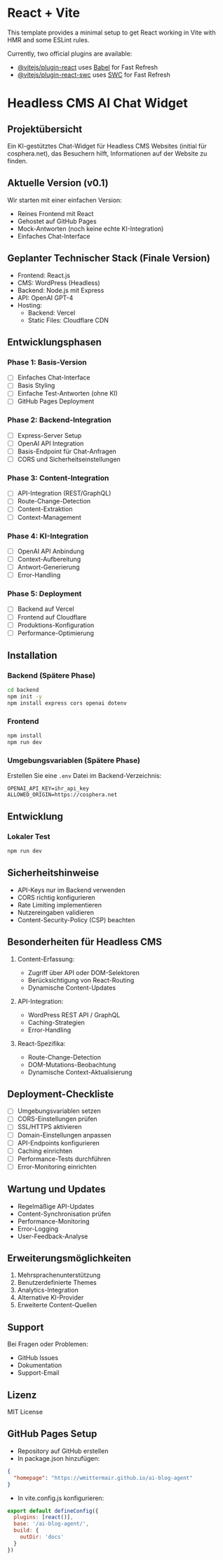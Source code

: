 # React + Vite

This template provides a minimal setup to get React working in Vite with HMR and some ESLint rules.

Currently, two official plugins are available:

- [@vitejs/plugin-react](https://github.com/vitejs/vite-plugin-react/blob/main/packages/plugin-react/README.md) uses [Babel](https://babeljs.io/) for Fast Refresh
- [@vitejs/plugin-react-swc](https://github.com/vitejs/vite-plugin-react-swc) uses [SWC](https://swc.rs/) for Fast Refresh

# Headless CMS AI Chat Widget

## Projektübersicht
Ein KI-gestütztes Chat-Widget für Headless CMS Websites (initial für cosphera.net), das Besuchern hilft, Informationen auf der Website zu finden.

## Aktuelle Version (v0.1)
Wir starten mit einer einfachen Version:
- Reines Frontend mit React
- Gehostet auf GitHub Pages
- Mock-Antworten (noch keine echte KI-Integration)
- Einfaches Chat-Interface

## Geplanter Technischer Stack (Finale Version)
- Frontend: React.js
- CMS: WordPress (Headless)
- Backend: Node.js mit Express
- API: OpenAI GPT-4
- Hosting: 
  - Backend: Vercel
  - Static Files: Cloudflare CDN

## Entwicklungsphasen

### Phase 1: Basis-Version
- [ ] Einfaches Chat-Interface
- [ ] Basis Styling
- [ ] Einfache Test-Antworten (ohne KI)
- [ ] GitHub Pages Deployment

### Phase 2: Backend-Integration
- [ ] Express-Server Setup
- [ ] OpenAI API Integration
- [ ] Basis-Endpoint für Chat-Anfragen
- [ ] CORS und Sicherheitseinstellungen

### Phase 3: Content-Integration
- [ ] API-Integration (REST/GraphQL)
- [ ] Route-Change-Detection
- [ ] Content-Extraktion
- [ ] Context-Management

### Phase 4: KI-Integration
- [ ] OpenAI API Anbindung
- [ ] Context-Aufbereitung
- [ ] Antwort-Generierung
- [ ] Error-Handling

### Phase 5: Deployment
- [ ] Backend auf Vercel
- [ ] Frontend auf Cloudflare
- [ ] Produktions-Konfiguration
- [ ] Performance-Optimierung

## Installation

### Backend (Spätere Phase)
```bash
cd backend
npm init -y
npm install express cors openai dotenv
```

### Frontend
```bash
npm install
npm run dev
```

### Umgebungsvariablen (Spätere Phase)
Erstellen Sie eine `.env` Datei im Backend-Verzeichnis:
```
OPENAI_API_KEY=ihr_api_key
ALLOWED_ORIGIN=https://cosphera.net
```

## Entwicklung

### Lokaler Test
```bash
npm run dev
```

## Sicherheitshinweise
- API-Keys nur im Backend verwenden
- CORS richtig konfigurieren
- Rate Limiting implementieren
- Nutzereingaben validieren
- Content-Security-Policy (CSP) beachten

## Besonderheiten für Headless CMS
1. Content-Erfassung:
   - Zugriff über API oder DOM-Selektoren
   - Berücksichtigung von React-Routing
   - Dynamische Content-Updates

2. API-Integration:
   - WordPress REST API / GraphQL
   - Caching-Strategien
   - Error-Handling

3. React-Spezifika:
   - Route-Change-Detection
   - DOM-Mutations-Beobachtung
   - Dynamische Context-Aktualisierung

## Deployment-Checkliste
- [ ] Umgebungsvariablen setzen
- [ ] CORS-Einstellungen prüfen
- [ ] SSL/HTTPS aktivieren
- [ ] Domain-Einstellungen anpassen
- [ ] API-Endpoints konfigurieren
- [ ] Caching einrichten
- [ ] Performance-Tests durchführen
- [ ] Error-Monitoring einrichten

## Wartung und Updates
- Regelmäßige API-Updates
- Content-Synchronisation prüfen
- Performance-Monitoring
- Error-Logging
- User-Feedback-Analyse

## Erweiterungsmöglichkeiten
1. Mehrsprachenunterstützung
2. Benutzerdefinierte Themes
3. Analytics-Integration
4. Alternative KI-Provider
5. Erweiterte Content-Quellen

## Support
Bei Fragen oder Problemen:
- GitHub Issues
- Dokumentation
- Support-Email

## Lizenz
MIT License

## GitHub Pages Setup
- Repository auf GitHub erstellen
- In package.json hinzufügen:
```json
{
  "homepage": "https://wmittermair.github.io/ai-blog-agent"
}
```
- In vite.config.js konfigurieren:
```javascript
export default defineConfig({
  plugins: [react()],
  base: '/ai-blog-agent/',
  build: {
    outDir: 'docs'
  }
})
```
